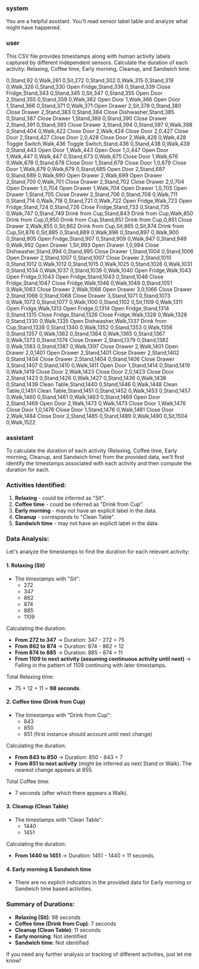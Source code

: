 ### system
You are a helpful assstant. You'll read sensor label table and analyze what might have happened.
### user

This CSV file provides timestamps along with human activity labels captured by different independent sensors.
Calculate the duration of each activity: Relaxing, Coffee time, Early morning, Cleanup, and Sandwich time.
    
0,Stand,92
0,Walk,261
0,Sit,272
0,Stand,302
0,Walk,315
0,Stand,319
0,Walk,326
0,Stand,330
Open Fridge,Stand,336
0,Stand,339
Close Fridge,Stand,343
0,Stand,345
0,Sit,347
0,Stand,355
Open Door 2,Stand,355
0,Stand,359
0,Walk,362
Open Door 1,Walk,366
Open Door 1,Stand,366
0,Stand,371
0,Walk,371
Open Drawer 2,Sit,378
0,Stand,380
Close Drawer 2,Stand,383
0,Stand,384
Close Dishwasher,Stand,385
0,Stand,387
Close Drawer 1,Stand,389
0,Stand,390
Close Drawer 2,Stand,391
0,Stand,393
Close Drawer 3,Stand,394
0,Stand,397
0,Walk,398
0,Stand,404
0,Walk,422
Close Door 2,Walk,424
Close Door 2,0,427
Close Door 2,Stand,427
Close Door 2,0,428
Close Door 2,Walk,428
0,Walk,428
Toggle Switch,Walk,436
Toggle Switch,Stand,436
0,Stand,438
0,Walk,439
0,Stand,443
Open Door 1,Walk,443
Open Door 1,0,447
Open Door 1,Walk,447
0,Walk,447
0,Stand,673
0,Walk,675
Close Door 1,Walk,676
0,Walk,678
0,Stand,678
Close Door 1,Stand,678
Close Door 1,0,679
Close Door 1,Walk,679
0,Walk,679
0,Stand,685
Open Door 2,Stand,687
0,Stand,689
0,Walk,690
Open Drawer 2,Walk,699
Open Drawer 2,Stand,700
0,Walk,701
Close Drawer 2,Stand,702
Close Drawer 2,0,704
Open Drawer 1,0,704
Open Drawer 1,Walk,704
Open Drawer 1,0,705
Open Drawer 1,Stand,705
Close Drawer 2,Stand,706
0,Stand,708
0,Walk,711
0,Stand,714
0,Walk,718
0,Stand,721
0,Walk,722
Open Fridge,Walk,723
Open Fridge,Stand,724
0,Stand,726
Close Fridge,Stand,733
0,Stand,735
0,Walk,747
0,Stand,749
Drink from Cup,Stand,843
Drink from Cup,Walk,850
Drink from Cup,0,850
Drink from Cup,Stand,851
Drink from Cup,0,851
Close Drawer 3,Walk,855
0,Sit,862
Drink from Cup,Sit,865
0,Sit,874
Drink from Cup,Sit,876
0,Sit,885
0,Stand,889
0,Walk,896
0,Stand,897
0,Walk,900
0,Stand,905
Open Fridge,Stand,907
0,Stand,909
0,Walk,947
0,Stand,949
0,Walk,992
Open Drawer 1,Sit,993
Open Drawer 1,0,994
Close Dishwasher,Stand,994
0,Stand,995
Close Drawer 1,Stand,1004
0,Stand,1006
Open Drawer 2,Stand,1007
0,Stand,1007
Close Drawer 2,Stand,1010
0,Stand,1012
0,Walk,1012
0,Stand,1015
0,Walk,1025
0,Stand,1026
0,Walk,1031
0,Stand,1034
0,Walk,1037
0,Stand,1039
0,Walk,1040
Open Fridge,Walk,1043
Open Fridge,0,1043
Open Fridge,Stand,1043
0,Stand,1046
Close Fridge,Stand,1047
Close Fridge,Walk,1048
0,Walk,1049
0,Stand,1051
0,Walk,1063
Close Drawer 2,Walk,1066
Open Drawer 3,0,1066
Close Drawer 2,Stand,1066
0,Stand,1068
Close Drawer 3,Stand,1071
0,Stand,1073
0,Walk,1073
0,Stand,1077
0,Walk,1100
0,Stand,1102
0,Sit,1109
0,Walk,1311
Open Fridge,Walk,1313
Open Fridge,0,1314
Open Fridge,Stand,1314
0,Stand,1315
Close Fridge,Stand,1326
Close Fridge,Walk,1328
0,Walk,1328
0,Stand,1330
0,Walk,1335
Open Dishwasher,Walk,1337
Drink from Cup,Stand,1338
0,Stand,1340
0,Walk,1352
0,Stand,1353
0,Walk,1356
0,Stand,1357
0,Walk,1362
0,Stand,1364
0,Walk,1365
0,Stand,1367
0,Walk,1373
0,Stand,1374
Close Drawer 2,Stand,1379
0,Stand,1382
0,Walk,1383
0,Stand,1387
0,Walk,1397
Close Drawer 2,Walk,1401
Open Drawer 2,0,1401
Open Drawer 2,Stand,1401
Close Drawer 2,Stand,1402
0,Stand,1404
Close Drawer 2,Stand,1404
0,Stand,1406
Close Drawer 3,Stand,1407
0,Stand,1410
0,Walk,1411
Open Door 1,Stand,1414
0,Stand,1419
0,Walk,1419
Close Door 2,Walk,1423
Close Door 2,0,1423
Close Door 2,Stand,1423
0,Stand,1426
0,Walk,1427
0,Stand,1436
0,Walk,1438
0,Stand,1439
Clean Table,Stand,1440
0,Stand,1446
0,Walk,1448
Clean Table,0,1451
Clean Table,Stand,1451
0,Stand,1452
0,Walk,1453
0,Stand,1457
0,Walk,1460
0,Stand,1461
0,Walk,1463
0,Stand,1469
Open Door 2,Stand,1469
Open Door 2,Walk,1473
0,Walk,1473
Close Door 1,Walk,1476
Close Door 1,0,1476
Close Door 1,Stand,1476
0,Walk,1481
Close Door 2,Walk,1484
Close Door 2,Stand,1485
0,Stand,1489
0,Walk,1490
0,Sit,1504
0,Walk,1522

### assistant
To calculate the duration of each activity (Relaxing, Coffee time, Early morning, Cleanup, and Sandwich time) from the provided data, we'll first identify the timestamps associated with each activity and then compute the duration for each. 

### Activities Identified:
1. **Relaxing** - could be inferred as "Sit".
2. **Coffee time** - could be inferred as "Drink from Cup".
3. **Early morning** - may not have an explicit label in the data.
4. **Cleanup** - corresponds to "Clean Table".
5. **Sandwich time** - may not have an explicit label in the data.

### Data Analysis:
Let's analyze the timestamps to find the duration for each relevant activity:

#### 1. **Relaxing (Sit)**
- The timestamps with "Sit":
    - 272
    - 347
    - 862
    - 874
    - 885
    - 1109

Calculating the duration:
- **From 272 to 347** → Duration: 347 - 272 = 75
- **From 862 to 874** → Duration: 874 - 862 = 12
- **From 874 to 885** → Duration: 885 - 874 = 11
- **From 1109 to next activity (assuming continuous activity until next)** → Falling in the pattern of 1109 continuing with later timestamps.

Total Relaxing time:
- 75 + 12 + 11 = **98 seconds**.

#### 2. **Coffee time (Drink from Cup)**
- The timestamps with "Drink from Cup":
    - 843
    - 850
    - 851 (first instance should account until next change)

Calculating the duration:
- **From 843 to 850** → Duration: 850 - 843 = 7
- **From 851 to next activity** (might be inferred as next Stand or Walk). The nearest change appears at 855.
  
Total Coffee time:
- 7 seconds (after which there appears a Walk).

#### 3. **Cleanup (Clean Table)**
- The timestamps with "Clean Table":
    - 1440
    - 1451
    
Calculating the duration:
- **From 1440 to 1451** → Duration: 1451 - 1440 = 11 seconds.

#### 4. **Early morning & Sandwich time**
- There are no explicit indicators in the provided data for Early morning or Sandwich time based activities.

### Summary of Durations:
- **Relaxing (Sit)**: 98 seconds
- **Coffee time (Drink from Cup)**: 7 seconds
- **Cleanup (Clean Table)**: 11 seconds
- **Early morning**: Not identified
- **Sandwich time**: Not identified

If you need any further analysis or tracking of different activities, just let me know!
